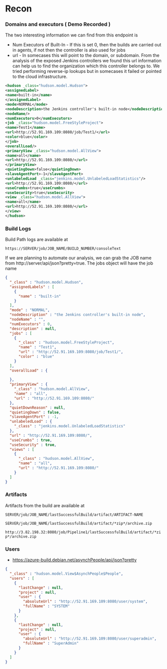 # Recon

### Domains and executors ( Demo Recorded )

The two interesting information we can find from this endpoint is 
- Num Executors of Built-In - If this is set 0, then the builds are carried out in agents, if not then the controller is also used for jobs
- url - In somecases this will point to the domain, or subdomain. From the analysis of the exposed Jenkins controllers we found this url information can help us to find the organization which this controller belongs to. We tried performing reverse-ip lookups but in somecases it failed or pointed to the cloud infrastructure.

``` xml
<hudson _class="hudson.model.Hudson">
<assignedLabel>
<name>built-in</name>
</assignedLabel>
<mode>NORMAL</mode>
<nodeDescription>the Jenkins controller's built-in node</nodeDescription>
<nodeName/>
<numExecutors>0</numExecutors>
<job _class="hudson.model.FreeStyleProject">
<name>Test1</name>
<url>http://52.91.169.109:8080/job/Test1/</url>
<color>blue</color>
</job>
<overallLoad/>
<primaryView _class="hudson.model.AllView">
<name>all</name>
<url>http://52.91.169.109:8080/</url>
</primaryView>
<quietingDown>false</quietingDown>
<slaveAgentPort>-1</slaveAgentPort>
<unlabeledLoad _class="jenkins.model.UnlabeledLoadStatistics"/>
<url>http://52.91.169.109:8080/</url>
<useCrumbs>true</useCrumbs>
<useSecurity>true</useSecurity>
<view _class="hudson.model.AllView">
<name>all</name>
<url>http://52.91.169.109:8080/</url>
</view>
</hudson>
```

### Build Logs
 
Build Path logs are available at
``` 
https://SERVER/job/JOB_NAME/BUILD_NUMBER/consoleText
```

If we are planning to automate our analysis, we can grab the JOB name from http://server/api/json?pretty=true. The jobs object will have the job name
``` json
{
  "_class" : "hudson.model.Hudson",
  "assignedLabels" : [
    {
      "name" : "built-in"
    }
  ],
  "mode" : "NORMAL",
  "nodeDescription" : "the Jenkins controller's built-in node",
  "nodeName" : "",
  "numExecutors" : 0,
  "description" : null,
  "jobs" : [
    {
      "_class" : "hudson.model.FreeStyleProject",
      "name" : "Test1",
      "url" : "http://52.91.169.109:8080/job/Test1/",
      "color" : "blue"
    }
  ],
  "overallLoad" : {
    
  },
  "primaryView" : {
    "_class" : "hudson.model.AllView",
    "name" : "all",
    "url" : "http://52.91.169.109:8080/"
  },
  "quietDownReason" : null,
  "quietingDown" : false,
  "slaveAgentPort" : -1,
  "unlabeledLoad" : {
    "_class" : "jenkins.model.UnlabeledLoadStatistics"
  },
  "url" : "http://52.91.169.109:8080/",
  "useCrumbs" : true,
  "useSecurity" : true,
  "views" : [
    {
      "_class" : "hudson.model.AllView",
      "name" : "all",
      "url" : "http://52.91.169.109:8080/"
    }
  ]
}
```

### Artifacts

Artifacts from the build are available at 

```SERVER/job/JOB_NAME/lastSuccessfulBuild/artifact/ARTIFACT-NAME```

```SERVER/job/JOB_NAME/lastSuccessfulBuild/artifact/*zip*/archive.zip```

```http://3.82.198.32:8080/job/Pipeline1/lastSuccessfulBuild/artifact/*zip*/archive.zip```

### Users

- https://azure-build.debian.net/asynchPeople/api/json?pretty
``` json
{
  "_class" : "hudson.model.View$AsynchPeople$People",
  "users" : [
    {
      "lastChange" : null,
      "project" : null,
      "user" : {
        "absoluteUrl" : "http://52.91.169.109:8080/user/system",
        "fullName" : "SYSTEM"
      }
    },
    {
      "lastChange" : null,
      "project" : null,
      "user" : {
        "absoluteUrl" : "http://52.91.169.109:8080/user/superadmin",
        "fullName" : "SuperAdmin"
      }
    }
  ]
}
```
